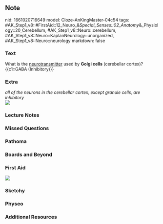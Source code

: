 ## Note
nid: 1661020716649
model: Cloze-AnKingMaster-04c54
tags: #AK_Step1_v8::#FirstAid::12_Neuro_&_Special_Senses::02_Anatomy_&_Physiology::20_Cerebellum, #AK_Step1_v8::Neuro::cerebellum, #AK_Step1_v8::Neuro::KaplanNeurology::unorganized, #AK_Step1_v8::Neuro::neurology
markdown: false

### Text
<div>
  <div>
    <div>
      <div>
        What is the <u>neurotransmitter</u> used by <b>Golgi
        cells</b> (cerebellar cortex)?
      </div>
      <div>
        {{c1::GABA (Inhibitory)}}
      </div>
    </div>
  </div>
</div>

### Extra
<div>
  <div>
    <i>all of the neurons in the cerebellar cortex, except granule
    cells, are inhibitory</i>
  </div>
</div>
<div><img src="paste-152527173583015.jpg"></div>

### Lecture Notes


### Missed Questions


### Pathoma


### Boards and Beyond


### First Aid
<img src="tmpES3I_l.png">

### Sketchy


### Physeo


### Additional Resources

